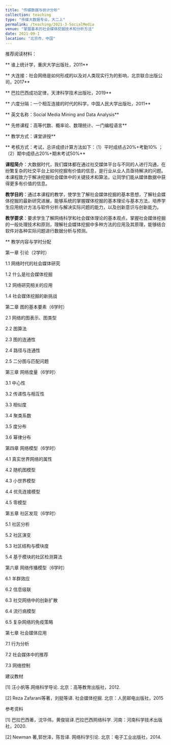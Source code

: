 ```yaml
---
title: "传媒数据与统计分析"
collection: teaching
type: "传媒大数据专业，大二上"
permalink: /teaching/2021-3-SocialMedia
venue: "掌握基本的社会媒体挖掘技术和分析方法"
date: 2021-09-1
location: "北京市，中国"
---
```


推荐阅读材料：

** 谁上统计学，重庆大学出版社，2011**

** 大连接：社会网络是如何形成的以及对人类现实行为的影响，北京联合出版公司，2017**

** 巴拉巴西成功定律，天津科学技术出版社，2019**

** 六度分隔：一个相互连接的时代的科学，中国人民大学出版社，2011**

** 英文名称：Social Media Mining and Data Analysis**

** 先修课程：高等代数、概率论、数理统计、一门编程语言**

** 教学方式：课堂讲授**

** 考核方式：考试，总评成绩计算方法如下：（1）平时成绩占20%+考勤10% ；（2）期中成绩占20%+期末考试50%**

**课程简介**：大数据时代，我们媒体都在通过社交媒体平台与不同的人进行沟通，在纷繁复杂的社交平台上如何挖掘有价值的信息，是行业从业人员亟待解决的问题。本课程致力于解决挖掘社会媒体中的关键技术和算法，让同学们能从媒体数据中获得更多有价值的信息。

**教学目的**：通过本课程的教学，使学生了解社会媒体挖掘的基本思想，了解社会媒体挖掘的最新研究进展，能够系统的掌握媒体挖掘的基本理论与基本方法，培养学生应用统计方法与软件分析与解决实际问题的能力，以及创新意识与创新能力。

**教学要求**：要求学生了解网络科学和社会媒体理论的基本观点，掌握社会媒体挖掘的一般处理技术和原则，理解社会媒体挖掘中多种方法的应用及其原理，能够结合软件对各种实际问题进行数据分析与预测。

** 教学内容与学时分配

第一章 引论（2学时）

1.1 网络时代的社会媒体研究

1.2 什么是社会媒体挖掘

1.2 网络研究相关的应用

1.4 社会媒体挖掘的新挑战


第二章 图的基本要素（6学时）

2.1 网络的图表示、图类型

2.2 图算法

2.3 图的连通性

2.4 路径与连通性

2.5 二分图与匹配问题


第三章 网络度量（6学时）

3.1 中心性

3.2 传递性与相互性

3.3 相似度

3.4 聚类系数

3.5 度分布

3.6 幂律分布

第四章 网络模型（6学时）

4.1 真实世界网络的属性

4.2 随机图模型

4.3 小世界模型

4.4 优先连接模型

4.5 零模型


第五章 社区发现（6学时）

5.1 社区分析

5.2 社区演变

5.3 社区结构与模块度

5.4 基于模块的社区检测算法

第六章 网络传播模型（6学时）

6.1 羊群效应

6.2 信息级联

6.3 社交网络中的创新扩散

6.4 流行病模型

6.5 复杂网络的免疫策略


第七章 社会媒体应用

7.1 行为分析

7.2 社会媒体中的推荐

7.3 网络控制

建议教材

[1] 汪小帆等.网络科学导论. 北京：高等教育出版社，2012.

[2] Reza Zafarani等著，刘挺等译. 社会媒体挖掘. 北京：人民邮电出版社，2015

参考资料

[1] 巴拉巴西著，沈华伟，黄俊铭译.巴拉巴西网络科学. 河南：河南科学技术出版社，2020.

[2] Newman 著,郭世泽，陈哲译. 网络科学引论. 北京：电子工业出版社，2014.

